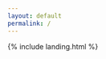 ```yaml
---
layout: default
permalink: /
---
```


{% include landing.html %}

<body background=
"https://media-cdn.epicgames.com/71ed961897bc47da8ecd9202a5b3f4b8/hero.jpg">
</body>